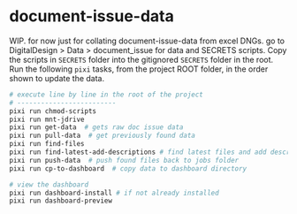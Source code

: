 # document-issue-data

WIP. for now just for collating document-issue-data from excel DNGs.
go to DigitalDesign > Data > document_issue for data and SECRETS scripts.
Copy the scripts in `SECRETS` folder into the gitignored `SECRETS` folder in the root.
Run the following `pixi` tasks, from the project ROOT folder, in the order shown to update the data.

```bash
# execute line by line in the root of the project
# -------------------------
pixi run chmod-scripts
pixi run mnt-jdrive
pixi run get-data  # gets raw doc issue data
pixi run pull-data  # get previously found data
pixi run find-files
pixi run find-latest-add-descriptions # find latest files and add descriptions
pixi run push-data  # push found files back to jobs folder
pixi run cp-to-dashboard  # copy data to dashboard directory

# view the dashboard
pixi run dashboard-install # if not already installed
pixi run dashboard-preview
```
